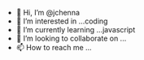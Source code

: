 - 👋 Hi, I’m @jchenna
- 👀 I’m interested in ...coding
- 🌱 I’m currently learning ...javascript
- 💞️ I’m looking to collaborate on ...
- 📫 How to reach me ...

<!---
jchenna/jchenna is a ✨ special ✨ repository because its `README.md` (this file) appears on your GitHub profile.
You can click the Preview link to take a look at your changes.
--->
